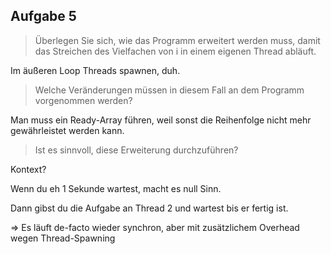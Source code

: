 ## Aufgabe 5

> Überlegen Sie sich, wie das Programm erweitert werden muss, damit das
Streichen des Vielfachen von i in einem eigenen Thread abläuft.

Im äußeren Loop Threads spawnen, duh.

> Welche Veränderungen müssen in diesem Fall an dem Programm vorgenommen werden?

Man muss ein Ready-Array führen, weil sonst die Reihenfolge nicht mehr gewährleistet werden kann.

> Ist es sinnvoll, diese Erweiterung durchzuführen?

Kontext? 

Wenn du eh 1 Sekunde wartest, macht es null Sinn.

Dann gibst du die Aufgabe an Thread 2 und wartest bis er fertig ist. 

=> Es läuft de-facto wieder synchron, aber mit zusätzlichem Overhead wegen Thread-Spawning